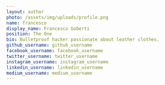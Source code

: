 ```yaml
---
layout: author
photo: /assets/img/uploads/profile.png
name: francesco
display_name: Francesco Goberti
position: The One
bio: Bulletproof hacker passionate about leather clothes.
github_username: github_username
facebook_username: facebook_username
twitter_username: twitter_username
instagram_username: instagram_username
linkedin_username: linkedin_username
medium_username: medium_username
---
```


